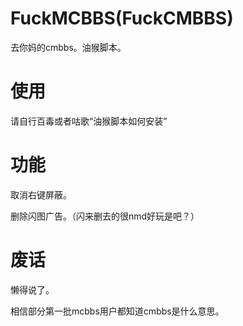 # FuckMCBBS(FuckCMBBS)

去你妈的cmbbs。油猴脚本。

# 使用

请自行百毒或者咕歌“油猴脚本如何安装”

# 功能

取消右键屏蔽。

删除闪图广告。（闪来删去的很nmd好玩是吧？）

# 废话

懒得说了。

相信部分第一批mcbbs用户都知道cmbbs是什么意思。